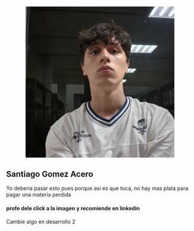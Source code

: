 <p align="center"><a href="https://www.linkedin.com/in/santiago-g%C3%B3mez-acero-15b7a4367/" target="_blank"><img src="imagen_santiago.png" width="400" alt="Laravel Logo"></a></p>

## Santiago Gomez Acero

Yo deberia pasar esto pues porque asi es que toca, no hay mas plata para pagar una materia perdida

####  profe dele click a la imagen y recomiende en linkedin

Cambie algo en desarrollo 2
